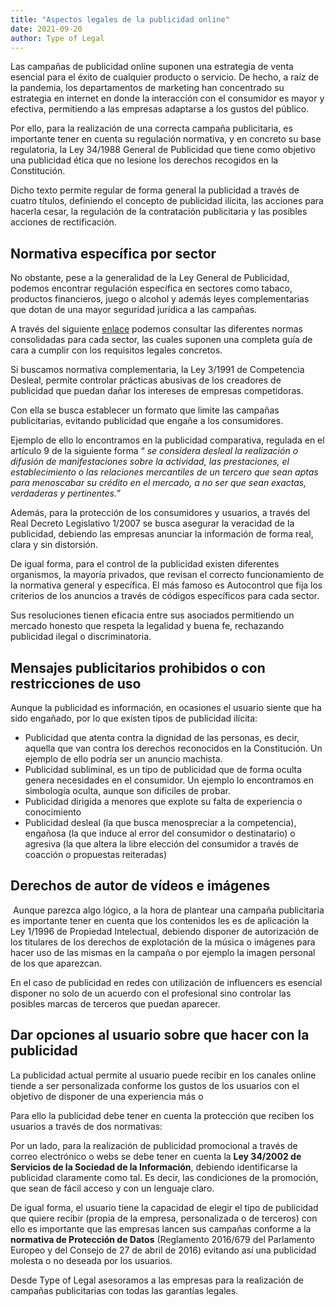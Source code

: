 ```yaml
---
title: "Aspectos legales de la publicidad online"
date: 2021-09-20
author: Type of Legal
---
```


Las campañas de publicidad online suponen una estrategia de venta esencial para el éxito de cualquier producto o servicio. De hecho, a raíz de la pandemia, los departamentos de marketing han concentrado su estrategia en internet en donde la interacción con el consumidor es mayor y efectiva, permitiendo a las empresas adaptarse a los gustos del público.

Por ello, para la realización de una correcta campaña publicitaria, es importante tener en cuenta su regulación normativa, y en concreto su base regulatoria, la Ley 34/1988 General de Publicidad que tiene como objetivo una publicidad ética que no lesione los derechos recogidos en la Constitución.

Dicho texto permite regular de forma general la publicidad a través de cuatro títulos, definiendo el concepto de publicidad ilícita, las acciones para hacerla cesar, la regulación de la contratación publicitaria y las posibles acciones de rectificación.

**Normativa específica por sector**
-----------------------------------

No obstante, pese a la generalidad de la Ley General de Publicidad, podemos encontrar regulación específica en sectores como tabaco, productos financieros, juego o alcohol y además leyes complementarias que dotan de una mayor seguridad jurídica a las campañas.

A través del siguiente [enlace](https://www.boe.es/legislacion/codigos/codigo.php?id=248&modo=2&nota=0&tab=2) podemos consultar las diferentes normas consolidadas para cada sector, las cuales suponen una completa guía de cara a cumplir con los requisitos legales concretos.

Si buscamos normativa complementaria, la Ley 3/1991 de Competencia Desleal, permite controlar prácticas abusivas de los creadores de publicidad que puedan dañar los intereses de empresas competidoras.

Con ella se busca establecer un formato que limite las campañas publicitarias, evitando publicidad que engañe a los consumidores.

Ejemplo de ello lo encontramos en la publicidad comparativa, regulada en el artículo 9 de la siguiente forma “ _se considera desleal la realización o difusión de manifestaciones sobre la actividad, las prestaciones, el establecimiento o las relaciones mercantiles de un tercero que sean aptas para menoscabar su crédito en el mercado, a no ser que sean exactas, verdaderas y pertinentes.”_

Además, para la protección de los consumidores y usuarios, a través del Real Decreto Legislativo 1/2007 se busca asegurar la veracidad de la publicidad, debiendo las empresas anunciar la información de forma real, clara y sin distorsión.

De igual forma, para el control de la publicidad existen diferentes organismos, la mayoría privados, que revisan el correcto funcionamiento de la normativa general y específica. El más famoso es Autocontrol que fija los criterios de los anuncios a través de códigos específicos para cada sector.

Sus resoluciones tienen eficacia entre sus asociados permitiendo un mercado honesto que respeta la legalidad y buena fe, rechazando publicidad ilegal o discriminatoria.

**Mensajes publicitarios prohibidos o con restricciones de uso**
----------------------------------------------------------------

Aunque la publicidad es información, en ocasiones el usuario siente que ha sido engañado, por lo que existen tipos de publicidad ilícita:

*   Publicidad que atenta contra la dignidad de las personas, es decir, aquella que van contra los derechos reconocidos en la Constitución. Un ejemplo de ello podría ser un anuncio machista.
*   Publicidad subliminal, es un tipo de publicidad que de forma oculta genera necesidades en el consumidor. Un ejemplo lo encontramos en simbología oculta, aunque son difíciles de probar.
*   Publicidad dirigida a menores que explote su falta de experiencia o conocimiento
*   Publicidad desleal (la que busca menospreciar a la competencia), engañosa (la que induce al error del consumidor o destinatario) o agresiva (la que altera la libre elección del consumidor a través de coacción o propuestas reiteradas)

**Derechos de autor de vídeos e imágenes**
------------------------------------------

 Aunque parezca algo lógico, a la hora de plantear una campaña publicitaria es importante tener en cuenta que los contenidos les es de aplicación la Ley 1/1996 de Propiedad Intelectual, debiendo disponer de autorización de los titulares de los derechos de explotación de la música o imágenes para hacer uso de las mismas en la campaña o por ejemplo la imagen personal de los que aparezcan.

En el caso de publicidad en redes con utilización de influencers es esencial disponer no solo de un acuerdo con el profesional sino controlar las posibles marcas de terceros que puedan aparecer.

**Dar opciones al usuario sobre que hacer con la publicidad**
-------------------------------------------------------------

La publicidad actual permite al usuario puede recibir en los canales online tiende a ser personalizada conforme los gustos de los usuarios con el objetivo de disponer de una experiencia más o

Para ello la publicidad debe tener en cuenta la protección que reciben los usuarios a través de dos normativas:

Por un lado, para la realización de publicidad promocional a través de correo electrónico o webs se debe tener en cuenta la **Ley 34/2002 de Servicios de la Sociedad de la Información**, debiendo identificarse la publicidad claramente como tal. Es decir, las condiciones de la promoción, que sean de fácil acceso y con un lenguaje claro.

De igual forma, el usuario tiene la capacidad de elegir el tipo de publicidad que quiere recibir (propia de la empresa, personalizada o de terceros) con ello es importante que las empresas lancen sus campañas conforme a la **normativa de Protección de Datos** (Reglamento 2016/679 del Parlamento Europeo y del Consejo de 27 de abril de 2016) evitando así una publicidad molesta o no deseada por los usuarios.

Desde Type of Legal asesoramos a las empresas para la realización de campañas publicitarias con todas las garantías legales.
